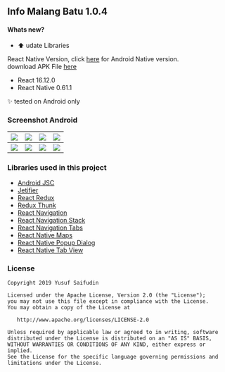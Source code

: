 ## Info Malang Batu 1.0.4 ##

#### Whats new? #####
* :arrow_up: udate Libraries

React Native Version, click [here](https://github.com/yoesuv/Info-Malang-Batu) for Android Native version.<br/>
download APK File [here](https://drive.google.com/file/d/10CQUBQPWfuTXRVqwTxKiPd1f5a7X_3uy/view?usp=sharing)
* React 16.12.0
* React Native 0.61.1

:sparkles: tested on Android only

### Screenshot Android ###
| ![](https://github.com/yoesuv/Info-Malang-Batu-RN/blob/master/screenshot/Screenshot_20191003-095756.jpg) | ![](https://github.com/yoesuv/Info-Malang-Batu-RN/blob/master/screenshot/Screenshot_20191003-095808.jpg) | ![](https://github.com/yoesuv/Info-Malang-Batu-RN/blob/master/screenshot/Screenshot_20191003-095817.jpg) | ![](https://github.com/yoesuv/Info-Malang-Batu-RN/blob/master/screenshot/Screenshot_20191003-095824.jpg) |
| :---: | :---: | :---: | :---: |
| ![](https://github.com/yoesuv/Info-Malang-Batu-RN/blob/master/screenshot/Screenshot_20191003-095834.jpg) | ![](https://github.com/yoesuv/Info-Malang-Batu-RN/blob/master/screenshot/Screenshot_20191003-095840.jpg) | ![](https://github.com/yoesuv/Info-Malang-Batu-RN/blob/master/screenshot/Screenshot_20191003-095849.jpg) | ![](https://github.com/yoesuv/Info-Malang-Batu-RN/blob/master/screenshot/Screenshot_20191003-100022.jpg) |

### Libraries used in this project ###
* [Android JSC](https://github.com/facebook/android-jsc)
* [Jetifier](https://github.com/mikehardy/jetifier)
* [React Redux](https://react-redux.js.org/)
* [Redux Thunk](https://github.com/reduxjs/redux-thunk)
* [React Navigation](https://github.com/react-navigation/react-navigation)
* [React Navigation Stack](https://github.com/react-navigation/stack)
* [React Navigation Tabs](https://github.com/react-navigation/tabs)
* [React Native Maps](https://github.com/react-native-community/react-native-maps)
* [React Native Popup Dialog](https://github.com/jacklam718/react-native-popup-dialog)
* [React Native Tab View](https://github.com/react-native-community/react-native-tab-view)

### License ###

    Copyright 2019 Yusuf Saifudin

    Licensed under the Apache License, Version 2.0 (the "License");
    you may not use this file except in compliance with the License.
    You may obtain a copy of the License at

       http://www.apache.org/licenses/LICENSE-2.0

    Unless required by applicable law or agreed to in writing, software
    distributed under the License is distributed on an "AS IS" BASIS,
    WITHOUT WARRANTIES OR CONDITIONS OF ANY KIND, either express or implied.
    See the License for the specific language governing permissions and
    limitations under the License.
